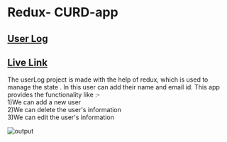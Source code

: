 # Redux- CURD-app
## [User Log](https://github.com/snehalgadge/Redux/tree/main/curd-app/src)
## [Live Link](https://elaborate-swan-ebc730.netlify.app/)
The userLog project is made with the help of redux, which is used to manage the state . In this user can add their name and email id.
This app provides the functionality like :- <br>
1)We can add a new user<br>
2)We can delete the user's information<br>
3)We can edit the user's information<br>

![output](https://github.com/snehalgadge/Redux/assets/91423583/7439c679-201c-47b1-ab4b-b52804373357)
